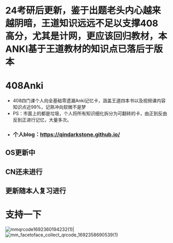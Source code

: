 # 24考研后更新，鉴于出题老头内心越来越阴暗，王道知识远远不足以支撑408高分，尤其是计网，更应该回归教材，本ANKI基于王道教材的知识点已落后于版本
# 408Anki
+ 408四门课个人向全基础零遗漏Anki记忆卡，涵盖王道四本书以及视频课内容知识点近99%，记熟冲向软微不是梦
+ PS：市面上的都是垃圾，个人将所有知识细化拆分为可翻转的卡，由正到反由反到正进行记忆，大量多次。
+ ### 个人blog：https://qindarkstone.github.io/
## OS更新中
## CN还未进行
## 更新随本人复习进行
# 支持一下 

![mmqrcode1692360194232(1)](https://github.com/qindarkstone/408Anki/assets/81075299/02f514c5-b949-4bb1-8557-cfffeec189b3)|![mm_facetoface_collect_qrcode_1692358690539(1)](https://github.com/qindarkstone/408Anki/assets/81075299/548d7676-d0d5-47b7-b2c4-aeb9524b0d24)
